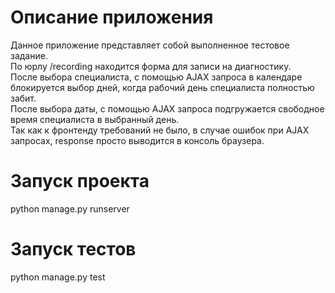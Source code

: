 # Описание приложения
Данное приложение представляет собой выполненное тестовое задание.\
По юрлу /recording находится форма для записи на диагностику.\
После выбора специалиста, с помощью AJAX запроса в календаре блокируется выбор дней, когда рабочий день специалиста полностью забит.\
После выбора даты, с помощью AJAX запроса подгружается свободное время специалиста в выбранный день.\
Так как к фронтенду требований не было, в случае ошибок при AJAX запросах, response просто выводится в консоль браузера.

# Запуск проекта
python manage.py runserver
# Запуск тестов
python manage.py test
